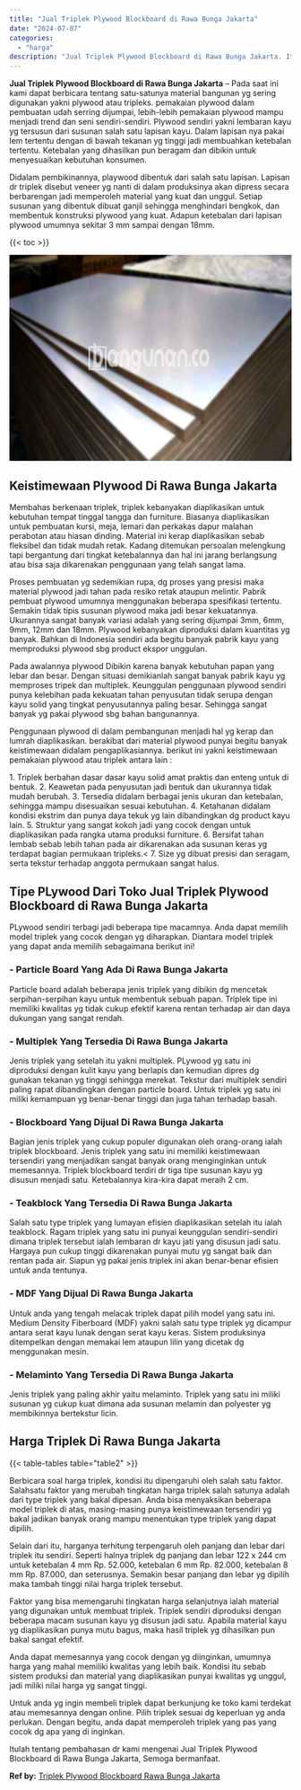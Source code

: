 ```yaml
---
title: "Jual Triplek Plywood Blockboard di Rawa Bunga Jakarta"
date: "2024-07-07"
categories: 
  - "harga"
description: "Jual Triplek Plywood Blockboard di Rawa Bunga Jakarta. Itulah tentang pembahasan dr kami mengenai Jual Triplek Plywood Blockboard di Rawa Bunga Jakarta, Semo..."
---
```


**Jual Triplek Plywood Blockboard di Rawa Bunga Jakarta** – Pada saat ini kami dapat berbicara tentang satu-satunya material bangunan yg sering digunakan yakni plywood atau tripleks. pemakaian plywood dalam pembuatan udah serring dijumpai, lebih-lebih pemakaian plywood mampu menjadi trend dan seni sendiri-sendiri. Plywood sendiri yakni lembaran kayu yg tersusun dari susunan salah satu lapisan kayu. Dalam lapisan nya pakai lem tertentu dengan di bawah tekanan yg tinggi jadi membuahkan ketebalan tertentu. Ketebalan yang dihasilkan pun beragam dan dibikin untuk menyesuaikan kebutuhan konsumen.

Didalam pembikinannya, playwood dibentuk dari salah satu lapisan. Lapisan dr triplek disebut veneer yg nanti di dalam produksinya akan dipress secara berbarengan jadi memperoleh material yang kuat dan unggul. Setiap susunan yang dibentuk dibuat ganjil sehingga menghindari bengkok, dan membentuk konstruksi plywood yang kuat. Adapun ketebalan dari lapisan plywood umumnya sekitar 3 mm sampai dengan 18mm.

{{< toc >}}

![Jual Triplek Plywood Blockboard di Rawa Bunga Jakarta](/images/jual-triplek-murah-21.png)

## Keistimewaan Plywood Di Rawa Bunga Jakarta

Membahas berkenaan triplek, triplek kebanyakan diaplikasikan untuk kebutuhan tempat tinggal tangga dan furniture. Biasanya diaplikasikan untuk pembuatan kursi, meja, lemari dan perkakas dapur malahan perabotan atau hiasan dinding. Material ini kerap diaplikasikan sebab fleksibel dan tidak mudah retak. Kadang ditemukan persoalan melengkung tapi bergantung dari tingkat ketebalannya dan hal ini jarang berlangsung atau bisa saja dikarenakan penggunaan yang telah sangat lama.

Proses pembuatan yg sedemikian rupa, dg proses yang presisi maka material plywood jadi tahan pada resiko retak ataupun melintir. Pabrik pembuat plywood umumnya menggunakan beberapa spesifikasi tertentu. Semakin tidak tipis susunan plywood maka jadi besar kekuatannya. Ukurannya sangat banyak variasi adalah yang sering dijumpai 3mm, 6mm, 9mm, 12mm dan 18mm. Plywood kebanyakan diproduksi dalam kuantitas yg banyak. Bahkan di Indonesia sendiri ada begitu banyak pabrik kayu yang memproduksi plywood sbg product ekspor unggulan.

Pada awalannya plywood Dibikin karena banyak kebutuhan papan yang lebar dan besar. Dengan situasi demikianlah sangat banyak pabrik kayu yg memproses tripek dan multiplek. Keunggulan penggunaan plywood sendiri punya kelebihan pada kekuatan tahan penyusutan tidak serupa dengan kayu solid yang tingkat penyusutannya paling besar. Sehingga sangat banyak yg pakai plywood sbg bahan bangunannya.

Penggunaan plywood di dalam pembangunan menjadi hal yg kerap dan lumrah diaplikasikan. berakibat dari material plywood punyai begitu banyak keistimewaan didalam pengaplikasiannya. berikut ini yakni keistimewaan pemakaian plywood atau triplek antara lain :

1\. Triplek berbahan dasar dasar kayu solid amat praktis dan enteng untuk di bentuk. 2. Keawetan pada penyusutan jadi bentuk dan ukurannya tidak mudah berubah. 3. Tersedia didalam berbagai jenis ukuran dan ketebalan, sehingga mampu disesuaikan sesuai kebutuhan. 4. Ketahanan didalam kondisi ekstrim dan punya daya tekuk yg lain dibandingkan dg product kayu lain. 5. Struktur yang sangat kokoh jadi yang cocok dengan untuk diaplikasikan pada rangka utama produksi furniture. 6. Bersifat tahan lembab sebab lebih tahan pada air dikarenakan ada susunan keras yg terdapat bagian permukaan tripleks.< 7. Size yg dibuat presisi dan seragam, serta tekstur terhadap anggota permukaan sangat halus.

## Tipe PLywood Dari Toko Jual Triplek Plywood Blockboard di Rawa Bunga Jakarta

PLywood sendiri terbagi jadi beberapa tipe macamnya. Anda dapat memilih model triplek yang cocok dengan yg diharapkan. Diantara model triplek yang dapat anda memilih sebagaimana berikut ini!

### \- Particle Board Yang Ada Di Rawa Bunga Jakarta

Particle board adalah beberapa jenis triplek yang dibikin dg mencetak serpihan-serpihan kayu untuk membentuk sebuah papan. Triplek tipe ini memiliki kwalitas yg tidak cukup efektif karena rentan terhadap air dan daya dukungan yang sangat rendah.

### \- Multiplek Yang Tersedia Di Rawa Bunga Jakarta

Jenis triplek yang setelah itu yakni multiplek. PLywood yg satu ini diproduksi dengan kulit kayu yang berlapis dan kemudian dipres dg gunakan tekanan yg tinggi sehingga merekat. Tekstur dari multiplek sendiri paling rapat dibandingkan dengan particle board. Untuk triplek yg satu ini miliki kemampuan yg benar-benar tinggi dan juga tahan terhadap basah.

### \- Blockboard Yang Dijual Di Rawa Bunga Jakarta

Bagian jenis triplek yang cukup populer digunakan oleh orang-orang ialah triplek blockboard. Jenis triplek yang satu ini memiliki keistimewaan tersendiri yang menjadikan sangat banyak orang menginginkan untuk memesannya. Triplek blockboard terdiri dr tiga tipe susunan kayu yg disusun menjadi satu. Ketebalannya kira-kira dapat meraih 2 cm.

### \- Teakblock Yang Tersedia Di Rawa Bunga Jakarta

Salah satu type triplek yang lumayan efisien diaplikasikan setelah itu ialah teakblock. Ragam triplek yang satu ini punyai keunggulan sendiri-sendiri dimana triplek tersebut ialah lembaran dr kayu jati yang disusun jadi satu. Hargaya pun cukup tinggi dikarenakan punyai mutu yg sangat baik dan rentan pada air. Siapun yg pakai jenis triplek ini akan benar-benar efisien untuk anda tentunya.

### \- MDF Yang Dijual Di Rawa Bunga Jakarta

Untuk anda yang tengah melacak triplek dapat pilih model yang satu ini. Medium Density Fiberboard (MDF) yakni salah satu type triplek yg dicampur antara serat kayu lunak dengan serat kayu keras. Sistem produksinya ditempelkan dengan memakai lem ataupun lilin yang dicetak dg menggunakan mesin.

### \- Melaminto Yang Tersedia Di Rawa Bunga Jakarta

Jenis triplek yang paling akhir yaitu melaminto. Triplek yang satu ini miliki susunan yg cukup kuat dimana ada susunan melamin dan polyester yg membikinnya bertekstur licin.

## Harga Triplek Di Rawa Bunga Jakarta

{{< table-tables table="table2" >}}

Berbicara soal harga triplek, kondisi itu dipengaruhi oleh salah satu faktor. Salahsatu faktor yang merubah tingkatan harga triplek salah satunya adalah dari type triplek yang bakal dipesan. Anda bisa menyaksikan beberapa model triplek di atas, masing-masing punya keistimewaan tersendiri yg bakal jadikan banyak orang mampu menentukan type triplek yang dapat dipilih.

Selain dari itu, harganya terhitung terpengaruh oleh panjang dan lebar dari triplek itu sendiri. Seperti halnya triplek dg panjang dan lebar 122 x 244 cm untuk ketebalan 4 mm Rp. 52.000, ketebalan 6 mm Rp. 82.000, ketebalan 8 mm Rp. 87.000, dan seterusnya. Semakin besar panjang dan lebar yg dipilih maka tambah tinggi nilai harga triplek tersebut.

Faktor yang bisa memengaruhi tingkatan harga selanjutnya ialah material yang digunakan untuk membuat triplek. Triplek sendiri diproduksi dengan beberapa macam susunan kayu yg disusun jadi satu. Apabila material kayu yg diaplikasikan punya mutu bagus, maka hasil triplek yg dihasilkan pun bakal sangat efektif.

Anda dapat memesannya yang cocok dengan yg diinginkan, umumnya harga yang mahal memiliki kwalitas yang lebih baik. Kondisi itu sebab sistem produksi dan material yang diaplikasikan punyai kwalitas yg unggul, jadi miliki nilai harga yg sangat tinggi.

Untuk anda yg ingin membeli triplek dapat berkunjung ke toko kami terdekat atau memesannya dengan online. Pilih triplek sesuai dg keperluan yg anda perlukan. Dengan begitu, anda dapat memperoleh triplek yang pas yang cocok dg apa yang di inginkan.

Itulah tentang pembahasan dr kami mengenai Jual Triplek Plywood Blockboard di Rawa Bunga Jakarta, Semoga bermanfaat.

**Ref by:** [Triplek Plywood Blockboard Rawa Bunga Jakarta](https://id.wikipedia.org/wiki/Triplek)
